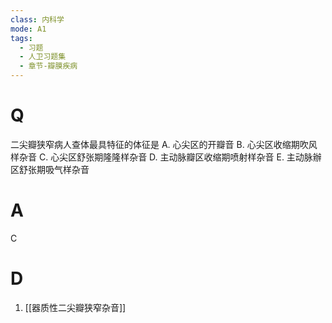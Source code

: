 ```yaml
---
class: 内科学
mode: A1
tags:
  - 习题
  - 人卫习题集
  - 章节-瓣膜疾病
---
```


# Q
二尖瓣狭窄病人查体最具特征的体征是
A. 心尖区的开瓣音 B. 心尖区收缩期吹风样杂音
C. 心尖区舒张期隆隆样杂音 D. 主动脉瓣区收缩期喷射样杂音
E. 主动脉辦区舒张期吸气样杂音
# A
C
# D
1. [[器质性二尖瓣狭窄杂音]]